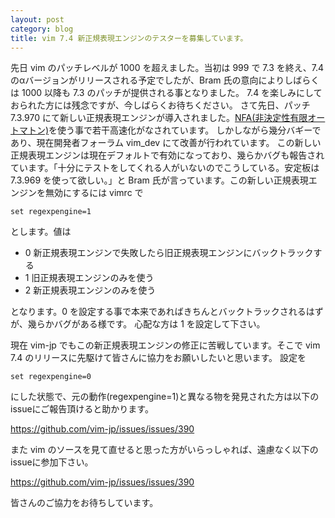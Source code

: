 ```yaml
---
layout: post
category: blog
title: vim 7.4 新正規表現エンジンのテスターを募集しています。
---
```


先日 vim のパッチレベルが 1000 を超えました。当初は 999 で 7.3 を終え、7.4 のαバージョンがリリースされる予定でしたが、Bram 氏の意向によりしばらくは 1000 以降も 7.3 のパッチが提供される事となりました。
7.4 を楽しみにしておられた方には残念ですが、今しばらくお待ちください。
さて先日、パッチ 7.3.970 にて新しい正規表現エンジンが導入されました。[NFA(非決定性有限オートマトン)](http://ja.wikipedia.org/wiki/%E9%9D%9E%E6%B1%BA%E5%AE%9A%E6%80%A7%E6%9C%89%E9%99%90%E3%82%AA%E3%83%BC%E3%83%88%E3%83%9E%E3%83%88%E3%83%B3)を使う事で若干高速化がなされています。
しかしながら幾分バギーであり、現在開発者フォーラム vim\_dev にて改善が行われています。
この新しい正規表現エンジンは現在デフォルトで有効になっており、幾らかバグも報告されています。「十分にテストをしてくれる人がいないのでこうしている。安定板は 7.3.969 を使って欲しい。」と Bram 氏が言っています。この新しい正規表現エンジンを無効にするには vimrc で

```
set regexpengine=1
```

とします。値は

* 0 新正規表現エンジンで失敗したら旧正規表現エンジンにバックトラックする
* 1 旧正規表現エンジンのみを使う
* 2 新正規表現エンジンのみを使う

となります。0 を設定する事で本来であればきちんとバックトラックされるはずが、幾らかバグがある様です。
心配な方は 1 を設定して下さい。

現在 vim-jp でもこの新正規表現エンジンの修正に苦戦しています。そこで vim 7.4 のリリースに先駆けて皆さんに協力をお願いしたいと思います。
設定を

```
set regexpengine=0
```

にした状態で、元の動作(regexpengine=1)と異なる物を発見された方は以下のissueにご報告頂けると助かります。

https://github.com/vim-jp/issues/issues/390

また vim のソースを見て直せると思った方がいらっしゃれば、遠慮なく以下のissueに参加下さい。

https://github.com/vim-jp/issues/issues/390

皆さんのご協力をお待ちしています。


